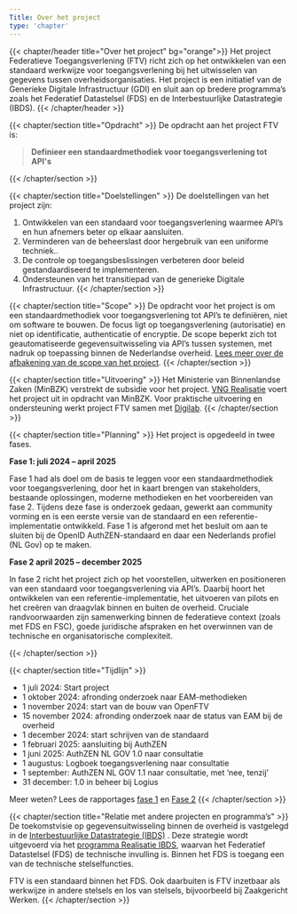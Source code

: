 ```yaml
---
Title: Over het project
type: 'chapter'
---
```

{{< chapter/header title="Over het project" bg="orange">}}
Het project Federatieve Toegangsverlening (FTV) richt zich op het ontwikkelen van een standaard werkwijze voor toegangsverlening bij het uitwisselen van gegevens tussen overheidsorganisaties. Het project is een initiatief van de Generieke Digitale Infrastructuur (GDI) en sluit aan op bredere programma’s zoals het Federatief Datastelsel (FDS) en de Interbestuurlijke Datastrategie (IBDS).
{{< /chapter/header >}}

{{< chapter/section title="Opdracht" >}}
De opdracht aan het project FTV is:

>  **Definieer een standaardmethodiek voor toegangsverlening tot API's**

{{< /chapter/section >}}

{{< chapter/section title="Doelstellingen" >}}
De doelstellingen van het project zijn:

1.	Ontwikkelen van een standaard voor toegangsverlening waarmee API’s en hun afnemers beter op elkaar aansluiten.
2.	Verminderen van de beheerslast door hergebruik van een uniforme techniek..
3.	De controle op toegangsbeslissingen verbeteren door beleid gestandaardiseerd te implementeren.
4.	Ondersteunen van het transitiepad van de generieke Digitale Infrastructuur.
{{< /chapter/section >}}

{{< chapter/section title="Scope" >}}
De opdracht voor het project is om een standaardmethodiek voor toegangsverlening tot API’s te definiëren, niet om software te bouwen. De focus ligt op toegangsverlening (autorisatie) en niet op identificatie, authenticatie of encryptie. De scope beperkt zich tot geautomatiseerde gegevensuitwisseling via API’s tussen systemen, met nadruk op toepassing binnen de Nederlandse overheid. [Lees meer over de afbakening van de scope van het project](scope).
{{< /chapter/section >}}

{{< chapter/section title="Uitvoering" >}}
Het Ministerie van Binnenlandse Zaken (MinBZK) verstrekt de subsidie voor het project.
[VNG Realisatie](https://vng.nl/artikelen/vng-realisatie) voert het project uit in opdracht van MinBZK.
Voor praktische uitvoering en ondersteuning werkt project FTV samen met [Digilab](https://digilab.overheid.nl/).
{{< /chapter/section >}}

{{< chapter/section title="Planning" >}}
Het project is opgedeeld in twee fases.

**Fase 1: juli 2024 – april 2025**

Fase 1 had als doel om de basis te leggen voor een standaardmethodiek voor toegangsverlening, door het in kaart brengen van stakeholders, bestaande oplossingen, moderne methodieken en het voorbereiden van fase 2.
Tijdens deze fase is onderzoek gedaan, gewerkt aan community vorming en is een eerste versie van de standaard en een referentie-implementatie ontwikkeld.
Fase 1 is afgerond met het besluit om aan te sluiten bij de OpenID AuthZEN-standaard en daar een Nederlands profiel (NL Gov) op te maken.

**Fase 2 april 2025 – december 2025**

In fase 2 richt het project zich op het voorstellen, uitwerken en positioneren van een standaard voor toegangsverlening via API’s. Daarbij hoort het ontwikkelen van een referentie-implementatie, het uitvoeren van pilots en het creëren van draagvlak binnen en buiten de overheid. Cruciale randvoorwaarden zijn samenwerking binnen de federatieve context (zoals met FDS en FSC), goede juridische afspraken en het overwinnen van de technische en organisatorische complexiteit.

{{< /chapter/section >}}

{{< chapter/section title="Tijdlijn" >}}
* 1 juli 2024: Start project
* 1 oktober 2024: afronding onderzoek naar EAM-methodieken
* 1 november 2024: start van de bouw van OpenFTV
* 15 november 2024: afronding onderzoek naar de status van EAM bij de overheid
* 1 december 2024: start schrijven van de standaard
* 1 februari 2025: aansluiting bij AuthZEN
* 1 juni 2025:  AuthZEN NL GOV 1.0 naar consultatie
* 1 augustus: Logboek toegangsverlening naar consultatie
* 1 september: AuthZEN NL GOV 1.1 naar consultatie, met ‘nee, tenzij’
* 31 december: 1.0 in beheer bij Logius

Meer weten? Lees de rapportages [fase 1](fase1) en [Fase 2](fase2)
{{< /chapter/section >}}

{{< chapter/section title="Relatie met andere projecten en programma’s" >}}
De toekomstvisie op gegevensuitwisseling binnen de overheid is vastgelegd in de [Interbestuurlijke Datastrategie (IBDS)](https://www.digitaleoverheid.nl/interbestuurlijke-datastrategie/) . Deze strategie wordt uitgevoerd via het [programma Realisatie IBDS](https://realisatieibds.nl/), waarvan het Federatief Datastelsel (FDS) de technische invulling is. Binnen het FDS is toegang een van de technische stelselfuncties.

FTV is een standaard binnen het FDS. Ook daarbuiten is FTV inzetbaar als werkwijze in andere stelsels en los van stelsels, bijvoorbeeld bij Zaakgericht Werken.
{{< /chapter/section >}}